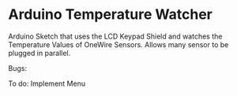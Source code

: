 # Arduino Temperature Watcher

Arduino Sketch that uses the LCD Keypad Shield and watches the Temperature Values of OneWire Sensors. Allows many sensor to be plugged in parallel.

Bugs:

To do:
Implement Menu


